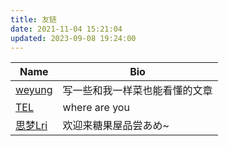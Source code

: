 ```yaml
---
title: 友链
date: 2021-11-04 15:21:04
updated: 2023-09-08 19:24:00
---
```


| Name | Bio |
| - | - |
| [weyung](https://blog.weyung.cc/) | 写一些和我一样菜也能看懂的文章 |
| [TEL](https://l1nyz-tel.cc/) | where are you |
| [思梦Lri](https://www.dreaminglri.top/) | 欢迎来糖果屋品尝あめ~ |
